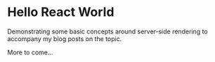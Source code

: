 # Hello React World

Demonstrating some basic concepts around server-side rendering to accompany my blog posts on the topic.

More to come...

